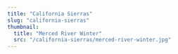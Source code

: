 ```yaml
---
title: "California Sierras"
slug: "california-sierras"
thumbnail:
  title: "Merced River Winter"
  src: "/california-sierras/merced-river-winter.jpg"
---
```

